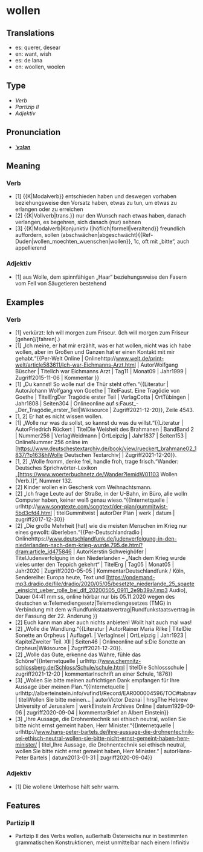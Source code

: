 # wollen
## Translations
- es: querer, desear
- en: want, wish
- es: de lana
- en: woollen, woolen
## Type
- _Verb_
- _Partizip II_
- _Adjektiv_
## Pronunciation
- **_[ˈvɔlən](https://commons.wikimedia.org/wiki/File:De-wollen.ogg)_**
## Meaning
### Verb
- [1] {{K|Modalverb}} entschieden haben und deswegen vorhaben beziehungsweise den Vorsatz haben, etwas zu tun, um etwas zu erlangen oder zu erreichen
- [2] {{K|Vollverb|trans.}} nur den Wunsch nach etwas haben, danach verlangen, es begehren, sich danach (nur) sehnen
- [3] {{K|Modalverb|Konjunktiv I|höflich|formell|veraltend}} freundlich auffordern, sollen (abschwächen|abgeschwächt)<ref>{{Ref-Duden|wollen_moechten_wuenschen|wollen}}, 1c</ref>, oft mit „bitte“, auch appellierend
### Adjektiv
- [1] aus Wolle, dem spinnfähigen „Haar“ beziehungsweise den Fasern vom Fell von Säugetieren bestehend
## Examples
### Verb
- [1] verkürzt: Ich will morgen zum Friseur. (Ich will morgen zum Friseur [gehen]/[fahren].)
- [1] „Ich meine, er hat mir erzählt, was er hat wollen, nicht was ich habe wollen, aber im Großen und Ganzen hat er einen Kontakt mit mir gehabt.“<ref>{{Per-Welt Online | Onlinehttp://www.welt.de/print-welt/article583611/Ich-war-Eichmanns-Arzt.html | AutorWolfgang Büscher | TitelIch war Eichmanns Arzt | Tag11 | Monat09 | Jahr1999 | Zugriff2015-11-06 | Kommentar }}</ref>
- [1] „Du kannst! So wolle nur! die Thür steht offen.“<ref>{{Literatur | AutorJohann Wolfgang von Goethe | TitelFaust. Eine Tragödie von Goethe | TitelErgDer Tragödie erster Teil | VerlagCotta | OrtTübingen | Jahr1808 | Seiten304 | Onlineonline auf s:Faust_-_Der_Tragödie_erster_Teil|Wikisource | Zugriff2021-12-20}}, Zeile 4543. </ref>
- [1, 2] Er hat es nicht wissen wollen.
- [1] „Wolle nur was du sollst, so kannst du was du willst.“<ref>{{Literatur | AutorFriedrich Rückert | TitelDie Weisheit des Brahmanen | BandBand 2 | Nummer256 | VerlagWeidmann | OrtLeipzig | Jahr1837 | Seiten153 | OnlineNummer 256 online im [https://www.deutschestextarchiv.de/book/view/rueckert_brahmane02_1837/?p163&hlWolle Deutschen Textarchiv] | Zugriff2021-12-20}}.</ref>
- [1, 2] „Wolle fromm, denke frei, handle froh, trage frisch.“<ref>Wander: Deutsches Sprichwörter-Lexikon „[https://www.woerterbuchnetz.de/Wander?lemidW01103 Wollen (Verb.)]“, Nummer 132.</ref>
- [2] Kinder wollen ein Geschenk vom Weihnachtsmann.
- [2] „Ich frage Leute auf der Straße, in der U-Bahn, im Büro, alle wolln Computer haben, keiner weiß genau wieso.“<ref>{{Internetquelle | urlhttp://www.songtexte.com/songtext/der-plan/gummitwist-5bd3cfd4.html | titelGummitwist | autorDer Plan | werk | datum | zugriff2017-12-30}}</ref>
- [2] „Die große Mehrheit [hat] wie die meisten Menschen im Krieg nur eines gewollt: überleben.“<ref>{{Per-Deutschlandradio | Onlinehttps://www.deutschlandfunk.de/judenverfolgung-in-den-niederlanden-nach-dem-krieg-wurde.795.de.html?dram:article_id475846 | AutorKerstin Schweighöfer | TitelJudenverfolgung in den Niederlanden – „Nach dem Krieg wurde vieles unter den Teppich gekehrt“ | TitelErg | Tag05 | Monat05 | Jahr2020 | Zugriff2020-05-05 | KommentarDeutschlandfunk / Köln, Sendereihe: Europa heute, Text und [https://ondemand-mp3.dradio.de/file/dradio/2020/05/05/besetzte_niederlande_25_spaete_einsicht_ueber_rolle_bei_dlf_20200505_0911_2e9b39a7.mp3 Audio], Dauer 04:41 mm:ss, online hörbar nur bis 05.11.2020 wegen des deutschen w:Telemediengesetz|Telemediengesetzes (TMG) in Verbindung mit dem w:Rundfunkstaatsvertrag|Rundfunkstaatsvertrag in der Fassung der 22. Änderung }}</ref>
- [2] Euch kann man aber auch nichts anbieten! Wollt halt auch mal was!
- [2] „Wolle die Wandlung.“<ref>{{Literatur | AutorRainer Maria Rilke | TitelDie Sonette an Orpheus | Auflage1. | VerlagInsel | OrtLeipzig | Jahr1923 | KapitelZweiter Teil. XII | Seiten46 | Onlineonline auf s:Die Sonette an Orpheus|Wikisource | Zugriff2021-12-20}}.</ref>
- [2] „Wolle das Gute, erkenne das Wahre, fühle das Schöne“<ref>{{Internetquelle | urlhttp://www.chemnitz-schlossberg.de/Schloss/Schule/schule.html | titelDie Schlossschule | zugriff2021-12-20 | kommentarInschrift an einer Schule, 1876}}</ref>
- [3] „Wollen Sie bitte meinen aufrichtigen Dank empfangen für Ihre Aussage über meinen Plan.“<ref>{{Internetquelle | urlhttp://alberteinstein.info/vufind1/Record/EAR000004596/TOC#tabnav | titelWollen Sie bitte meinen... | autorVictor Deznai | hrsgThe Hebrew University of Jerusalem | werkEinstein Archives Online | datum1929-09-06 | zugriff2020-09-04 | kommentarBrief an Albert Einstein}}</ref>
- [3] „Ihre Aussage, die Drohnentechnik sei ethisch neutral, wollen Sie bitte nicht ernst gemeint haben, Herr Minister.“<ref>{{Internetquelle | urlhttp://www.hans-peter-bartels.de/ihre-aussage-die-drohnentechnik-sei-ethisch-neutral-wollen-sie-bitte-nicht-ernst-gemeint-haben-herr-minister/ | titel„Ihre Aussage, die Drohnentechnik sei ethisch neutral, wollen Sie bitte nicht ernst gemeint haben, Herr Minister.“ | autorHans-Peter Bartels | datum2013-01-31 | zugriff2020-09-04}}</ref>
### Adjektiv
- [1] Die wollene Unterhose hält sehr warm.
## Features
### Partizip II
- Partizip II des Verbs wollen, außerhalb Österreichs nur in bestimmten grammatischen Konstruktionen, meist unmittelbar nach einem Infinitiv<!-- hier auch anders! -->
